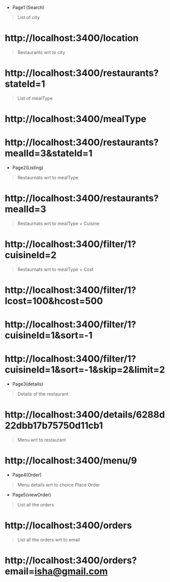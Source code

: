 * Page1 (Search)

> List of city
# http://localhost:3400/location
> Restaurants wrt to city
# http://localhost:3400/restaurants?stateId=1
> List of mealType
# http://localhost:3400/mealType
# http://localhost:3400/restaurants?mealId=3&stateId=1


* Page2(Listing)
> Restaurnats wrt to mealType
# http://localhost:3400/restaurants?mealId=3
> Restaurnats wrt to mealType + Cuisine
# http://localhost:3400/filter/1?cuisineId=2
> Restaurnats wrt to mealType + Cost
# http://localhost:3400/filter/1?lcost=100&hcost=500
# http://localhost:3400/filter/1?cuisineId=1&sort=-1
# http://localhost:3400/filter/1?cuisineId=1&sort=-1&skip=2&limit=2

* Page3(details)
> Details of the restaurant
# http://localhost:3400/details/6288d22dbb17b75750d11cb1
> Menu wrt to restaurant
# http://localhost:3400/menu/9

* Page4(Order)
> Menu details wrt to choice
> Place Order

* Page5(viewOrder)
> List all the orders
# http://localhost:3400/orders
> List all the orders wrt to email
# http://localhost:3400/orders?email=isha@gmail.com